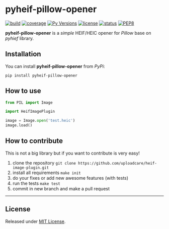 # pyheif-pillow-opener

[![build](https://travis-ci.org/uploadcare/heif-image-plugin.svg?branch=master)](https://travis-ci.org/uploadcare/heif-image-plugin)
[![coverage](https://img.shields.io/codecov/c/gh/uploadcare/heif-image-plugin)](https://codecov.io/gh/uploadcare/heif-image-plugin)
[![Py Versions](https://img.shields.io/pypi/pyversions/pyheif-pillow-opener)](https://pypi.python.org/pypi/pyheif-pillow-opener/)
[![license](https://img.shields.io/github/license/uploadcare/heif-image-plugin)](https://pypi.python.org/pypi/pyheif-pillow-opener/)
[![status](https://img.shields.io/pypi/status/pyheif-pillow-opener)](https://pypi.python.org/pypi/pyheif-pillow-opener/)
[![PEP8](https://img.shields.io/badge/code%20style-pep8-orange)](https://www.python.org/dev/peps/pep-0008/)

**pyheif-pillow-opener** is a *simple* HEIF/HEIC opener for *Pillow* base on *pyhief* library.

## Installation

You can install **pyheif-pillow-opener** from *PyPi*:

`pip install pyheif-pillow-opener`

## How to use

```python
from PIL import Image

import HeifImagePlugin

image = Image.open('test.heic')
image.load()
```

## How to contribute

This is not a big library but if you want to contribute is very easy!

 1. clone the repository `git clone https://github.com/uploadcare/heif-image-plugin.git`
 1. install all requirements `make init`
 1. do your fixes or add new awesome features (with tests)
 1. run the tests `make test`
 1. commit in new branch and make a pull request

---


## License

Released under [MIT License](https://github.com/uploadcare/heif-image-plugin/blob/master/LICENSE).
